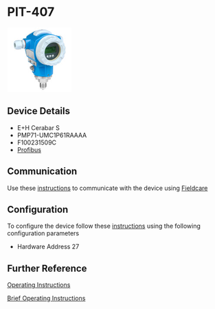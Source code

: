 # PIT-407

![](../images/device_images/cerabar_s.jpg)

## Device Details
+ E+H Cerabar S
+ PMP71-UMC1P61RAAAA
+ F100231509C
+ [Profibus](../indexes/index_devices_profibus.md)

## Communication
Use these [instructions](../protocols/profibus/connection_run_4.md) to communicate with the device using [Fieldcare](../fieldcare/fieldcare.md)

## Configuration
To configure the device follow these [instructions](../commissioning_instructions/cerabar_s_profibus.md) using the following configuration parameters

+ Hardware Address 27

## Further Reference
[Operating Instructions](../manuals/cerabar_s_operating_profibus.pdf)

[Brief Operating Instructions](../manuals/cerabar_s_brief_profibus.pdf)
